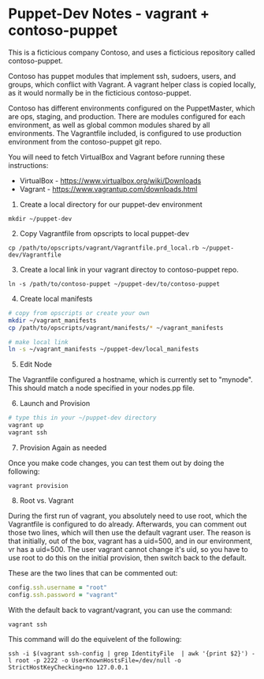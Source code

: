 # Puppet-Dev Notes - vagrant + contoso-puppet

This is a ficticious company Contoso, and uses a ficticious repository called contoso-puppet. 

Contoso has puppet modules that implement ssh, sudoers,  users, and groups, which conflict with Vagrant.  A vagrant helper class is copied locally, as it would normally be in the ficticious contoso-puppet.

Contoso has different environments configured on the PuppetMaster, which are ops, staging, and production.  There are modules configured for each environment, as well as global common modules shared by all environments.  The Vagrantfile included, is configured to use production environment from the contoso-puppet git repo.

You will need to fetch VirtualBox and Vagrant before running these instructions:

  * VirtualBox -  https://www.virtualbox.org/wiki/Downloads 
  * Vagrant - https://www.vagrantup.com/downloads.html

1. Create a local directory for our puppet-dev environment

 ```mkdir ~/puppet-dev```

2. Copy Vagrantfile from opscripts to local puppet-dev

 ```cp /path/to/opscripts/vagrant/Vagrantfile.prd_local.rb ~/puppet-dev/Vagrantfile```

3. Create a local link in your vagrant directoy to contoso-puppet repo.

 ```ln -s /path/to/contoso-puppet ~/puppet-dev/to/contoso-puppet```

4. Create local manifests

 ```Bash
 # copy from opscripts or create your own
 mkdir ~/vagrant_manifests
 cp /path/to/opscripts/vagrant/manifests/* ~/vagrant_manifests

 # make local link
 ln -s ~/vagrant_manifests ~/puppet-dev/local_manifests
 ```

5. Edit Node

The Vagrantfile configured a hostname, which is currently set to "mynode".  This should match a node specified in your nodes.pp file.

6. Launch and Provision

  ```Bash
  # type this in your ~/puppet-dev directory
  vagrant up
  vagrant ssh
  ```

7. Provision Again as needed

 Once you make code changes, you can test them out by doing the following:

  ```vagrant provision```

8. Root vs. Vagrant

 During the first run of vagrant, you absolutely need to use root, which the Vagrantfile is configured to do already. Afterwards, you can comment out those two lines, which will then use the default vagrant user.  The reason is that initially, out of the box, vagrant has a uid=500, and in our environment, vr has a uid=500.  The user vagrant cannot change it's uid, so you have to use root to do this on the initial provision, then switch back to the default.

 These are the two lines that can be commented out:

   ```Ruby
   config.ssh.username = "root"
   config.ssh.password = "vagrant"
   ```

 With the default back to vagrant/vagrant, you can use the command:

   ```vagrant ssh```

 This command will do the equivelent of the following:

   ```ssh -i $(vagrant ssh-config | grep IdentityFile  | awk '{print $2}') -l root -p 2222 -o UserKnownHostsFile=/dev/null -o StrictHostKeyChecking=no 127.0.0.1```

